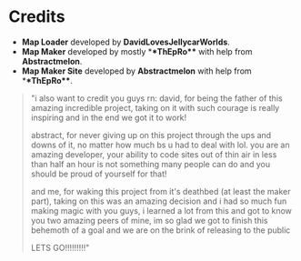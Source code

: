 # Credits

- **Map Loader** developed by **DavidLovesJellycarWorlds**.
- **Map Maker** developed by mostly \***\*ThEpRo\*\*** with help from **Abstractmelon**.
- **Map Maker Site** developed by **Abstractmelon** with help from \***\*ThEpRo\*\***.

> "i also want to credit you guys rn:
> david, for being the father of this amazing incredible project, taking on it with such courage is really inspiring and in the end we got it to work!
>
> abstract, for never giving up on this project through the ups and downs of it, no matter how much bs u had to deal with lol. you are an amazing developer, your ability to code sites out of thin air in less than half an hour is not something many people can do and you should be proud of yourself for that!
>
> and me, for waking this project from it's deathbed (at least the maker part), taking on this was an amazing decision and i had so much fun making magic with you guys, i learned a lot from this and got to know you two amazing peers of mine, im so glad we got to finish this behemoth of a goal and we are on the brink of releasing to the public
>
> LETS GO!!!!!!!!!"
